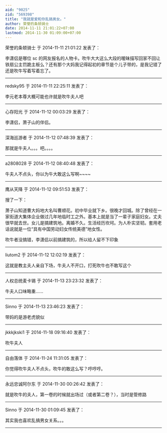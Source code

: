 ```yaml
---
aid: "9025"
zid: "569398"
title: "我就是爱和你乱搞男女。"
author: 荣誉的条顿骑士
date: 2014-11-11 21:01:22+07:00
lastmod: 2014-11-30 01:09:00+07:00
---
```


荣誉的条顿骑士 于 2014-11-11 21:01:22 发表了：

李潇侣是哪位 sc 的网友报名的人物卡。吹牛大大这么大段的暧昧描写回家不回让铁扇公主罚跪主板么？还有那个大妈我记得起初的章节是个儿子带的，是我记错了还是吹牛写着写着忘了。

---

redsky95 于 2014-11-11 22:25:11 发表了：

李元老本尊大概可能也许就是吹牛夫人吧

---

心存阳光 于 2014-11-12 00:03:29 发表了：

李潇侣，萧子山的伴侣。

---

深海巡游者 于 2014-11-12 07:48:39 发表了：

那就是牛夫人。。。吧。。。。

---

a2808028 于 2014-11-12 08:40:48 发表了：

牛夫人不点头，你以为牛大敢这么写啊~~~~

---

鹰从天降 于 2014-11-12 09:51:53 发表了：

搜了一下：

萧子山知道曹大妈地大名叫曹顺花。初中毕业就下乡。很晚才回城。除了曾经在一家街道大集体企业做过几年地临时工之外。基本上就是当了一辈子家庭妇女。丈夫很早就去世。女儿是搞建筑地。离婚不久。生活经历坎坷。为人朴实坚韧。套用老话说就是一位“具有中国劳动妇女传统美德”地女性。

吹牛者没搞错，李潇侣以前搞建筑的，所以给人留不下印象

---

liutom2 于 2014-11-12 12:02:19 发表了：

这就是教主夫人亲自下场，牛夫人不开口，打死吹牛也不敢写这个

---

人权总统麦卡锡 于 2014-11-13 23:23:32 发表了：

牛夫人口味略重......

---

Sinno 于 2014-11-13 23:46:23 发表了：

带妈的是游老虎貌似

---

jkkkjkski1 于 2014-11-18 09:16:40 发表了：

吹牛夫人

---

自由落体 于 2014-11-24 11:31:05 发表了：

你觉得吹牛夫人不点头，吹牛的敢这么写？哼哼哼。

---

永远忠诚阿尔东 于 2014-11-30 00:26:42 发表了：

就是吹牛的夫人，第一卷的时候就出场过（或者第二卷？），当时是管修路

---

Sinno 于 2014-11-30 01:09:45 发表了：

其实我也喜欢乱搞男女关系。。。

---
